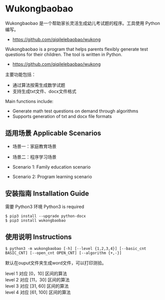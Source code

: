 # Wukongbaobao

Wukongbaobao 是一个帮助家长灵活生成幼儿考试题的程序。工具使用 Python 编写。
* https://github.com/qiqilelebaobao/wukong

Wukongbaobao is a program that helps parents flexibly generate test questions for their children. The tool is written in Python.
* https://github.com/qiqilelebaobao/wukong


主要功能包括：
* 通过算法按需生成数学试题
* 支持生成txt文件、docx文件格式

Main functions include:
* Generate math test questions on demand through algorithms
* Supports generation of txt and docx file formats

## 适用场景 Applicable Scenarios

* 场景一：家庭教育场景
* 场景二：程序学习场景

* Scenario 1: Family education scenario
* Scenario 2: Program learning scenario

## 安装指南 Installation Guide

需要 Python3 环境
Python3 is required

```shell
$ pip3 install --upgrade python-docx
$ pip3 install wukongbaobao
```

## 使用说明 Instructions

```shell
$ python3 -m wukongbaobao [-h] [--level {1,2,3,4}] [--basic_cnt BASIC_CNT] [--open_cnt OPEN_CNT] [--algorithm {+,-}]
```
默认在ouput文件夹生成word文件，可以打印测验。  

level 1 对应 [0，10] 区间的算法  
level 2 对应 [11，30] 区间的算法  
level 3 对应 [31, 60] 区间的算法  
level 4 对应 [61, 100] 区间的算法  
